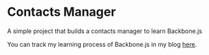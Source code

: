 # Contacts Manager
A simple project that builds a contacts manager to learn Backbone.js

You can track my learning process of Backbone.js in my blog <a href="http://pearlshin.github.io/2015/03/26/backbone-part-1.html">here</a>.
